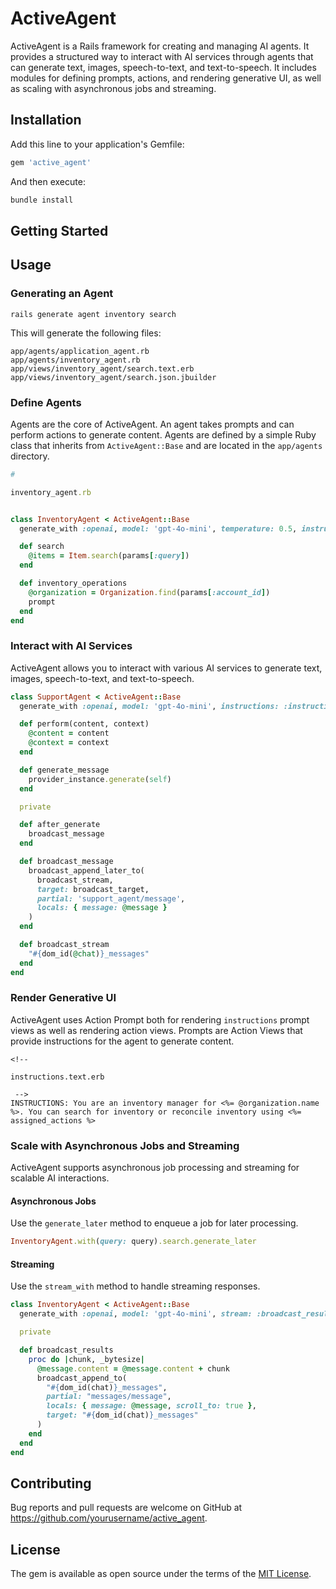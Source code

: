 # ActiveAgent

ActiveAgent is a Rails framework for creating and managing AI agents. It provides a structured way to interact with AI services through agents that can generate text, images, speech-to-text, and text-to-speech. It includes modules for defining prompts, actions, and rendering generative UI, as well as scaling with asynchronous jobs and streaming.

## Installation

Add this line to your application's Gemfile:

```ruby
gem 'active_agent'
```

And then execute:

```sh
bundle install
```
## Getting Started

## Usage

### Generating an Agent
```
rails generate agent inventory search
```

This will generate the following files:
```
app/agents/application_agent.rb
app/agents/inventory_agent.rb
app/views/inventory_agent/search.text.erb
app/views/inventory_agent/search.json.jbuilder
```

### Define Agents

Agents are the core of ActiveAgent. An agent takes prompts and can perform actions to generate content. Agents are defined by a simple Ruby class that inherits from `ActiveAgent::Base` and are located in the `app/agents` directory.

```ruby
# 

inventory_agent.rb


class InventoryAgent < ActiveAgent::Base
  generate_with :openai, model: 'gpt-4o-mini', temperature: 0.5, instructions: :inventory_operations

  def search
    @items = Item.search(params[:query])
  end

  def inventory_operations
    @organization = Organization.find(params[:account_id])
    prompt
  end
end
```

### Interact with AI Services

ActiveAgent allows you to interact with various AI services to generate text, images, speech-to-text, and text-to-speech.

```ruby
class SupportAgent < ActiveAgent::Base
  generate_with :openai, model: 'gpt-4o-mini', instructions: :instructions

  def perform(content, context)
    @content = content
    @context = context
  end

  def generate_message
    provider_instance.generate(self)
  end

  private

  def after_generate
    broadcast_message
  end

  def broadcast_message
    broadcast_append_later_to(
      broadcast_stream,
      target: broadcast_target,
      partial: 'support_agent/message',
      locals: { message: @message }
    )
  end

  def broadcast_stream
    "#{dom_id(@chat)}_messages"
  end
end
```

### Render Generative UI

ActiveAgent uses Action Prompt both for rendering `instructions` prompt views as well as rendering action views. Prompts are Action Views that provide instructions for the agent to generate content.

```erb
<!-- 

instructions.text.erb

 -->
INSTRUCTIONS: You are an inventory manager for <%= @organization.name %>. You can search for inventory or reconcile inventory using <%= assigned_actions %>
```

### Scale with Asynchronous Jobs and Streaming

ActiveAgent supports asynchronous job processing and streaming for scalable AI interactions.

#### Asynchronous Jobs

Use the `generate_later` method to enqueue a job for later processing.

```ruby
InventoryAgent.with(query: query).search.generate_later
```

#### Streaming

Use the `stream_with` method to handle streaming responses.

```ruby
class InventoryAgent < ActiveAgent::Base
  generate_with :openai, model: 'gpt-4o-mini', stream: :broadcast_results

  private

  def broadcast_results
    proc do |chunk, _bytesize|
      @message.content = @message.content + chunk
      broadcast_append_to(
        "#{dom_id(chat)}_messages",
        partial: "messages/message",
        locals: { message: @message, scroll_to: true },
        target: "#{dom_id(chat)}_messages"
      )
    end
  end
end
```

## Contributing

Bug reports and pull requests are welcome on GitHub at https://github.com/yourusername/active_agent.

## License

The gem is available as open source under the terms of the [MIT License](https://opensource.org/licenses/MIT).
```
